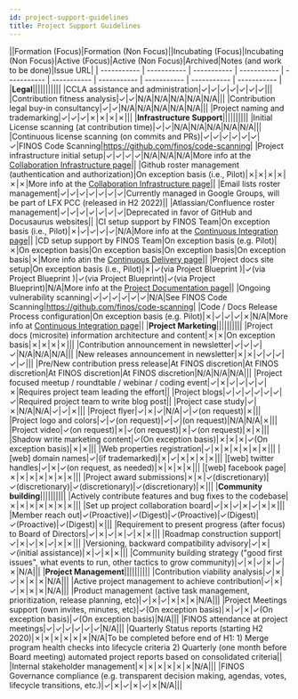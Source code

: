 ```yaml
---
id: project-support-guidelines
title: Project Support Guidelines
---
```


||Formation (Focus)|Formation (Non Focus)||Incubating (Focus)|Incubating (Non Focus)|Active (Focus)|Active (Non Focus)|Archived|Notes (and work to be done)|Issue URL|
| ----------- | ----------- | ----------- | ----------- | ----------- | ----------- | ----------- | ----------- | ----------- | ----------- |
|**Legal**|||||||||||
|CCLA assistance and administration|✓|✓|✓|✓|✓|✓|✓|||
|Contribution fitness analysis|✓|✓|N/A|N/A|N/A|N/A|N/A|||
|Contribution legal buy-in consultancy|✓|✓|N/A|N/A|N/A|N/A|N/A|||
|Project naming and trademarking|✓|✓|✓|✗|✗|✗|✗|||
|**Infrastructure Support**||||||||||
|Initial License scanning (at contribution time)|✓|✓|N/A|N/A|N/A|N/A|N/A|||
|Continuous license scanning (on commits and PRs)|✓|✓|✓|✓|✓|✓|✓|FINOS Code Scanning|https://github.com/finos/code-scanning|
|Project infrastructure initial setup|✓|✓|✓|✓|N/A|N/A|N/A|More info at the [Collaboration Infrastructure page](/docs/collaboration-infrastructure)||
|Github roster management (authentication and authorization)|On exception basis (i.e., Pilot)|✗|✗|✗|✗|✗|✗|More info at the [Collaboration Infrastructure page](/docs/collaboration-infrastructure)||
|Email lists roster management|✓|✓|✓|✓|✓|✓|✓|Currently managed in Google Groups, will be part of LFX PCC (released in H2 2022)||
|Atlassian/Confluence roster management|✓|✓|✓|✓|✓|✓|✓|Deprecated in favor of GitHub and Docusaurus websites||
|CI setup support by FINOS Team|On exception basis (i.e., Pilot)|✗|✓|✓|✓|✓|N/A|More info at the [Continuous Integration page](/docs/development-infrastructure/continuous-integration/intro)||
|CD setup support by FINOS Team|On exception basis (e.g. Pilot)|✗|On exception basis|On exception basis|On exception basis|On exception basis|✗|More info atin the [Continuous Delivery page](/docs/development-infrastructure/continuous-delivery)||
|Project docs site setup|On exception basis (i.e., Pilot)|✗|✓(via Project Blueprint )|✓(via Project Blueprint )|✓(via Project Blueprint)|✓(via Project Blueprint)|N/A|More info at the [Project Documentation page](/docs/development-infrastructure/project-documentation)||
|Ongoing vulnerability scanning|✓|✓|✓|✓|✓|✓|N/A|See FINOS Code Scanning|https://github.com/finos/code-scanning|
|Code / Docs Release Process configuration|On exception basis (e.g. Pilot)|✗|✓|✓|✓|✗|N/A|More info at [Continuous Integration page](/docs/development-infrastructure/continuous-integration/intro)||
|**Project Marketing**||||||||||
|Project docs (microsite) information architecture and content|✗|✗|On exception basis|✗|✗|✗|✗|||
|Contribution announcement in newsletter|✓|✓|✓|✓|N/A|N/A|N/A|||
|New releases announcement in newsletter|✗|✗|✓|✓|✓|✓|✓|||
|Pre/New contribution press release|At FINOS discretion|At FINOS discretion|At FINOS discretion|At FINOS discretion|N/A|N/A|N/A|||
|Project focused meetup / roundtable / webinar / coding event|✓|✗|✓|✓|✓|✓|✗|Requires project team leading the effort||
|Project blogs|✓|✓|✓|✓|✓|✓|✓|Required project team to write blog post||
|Project case study|✓|✗|N/A|N/A|✓|✓|✗|||
|Project flyer|✓|✗|✓|N/A|✓|✓(on request)|✗|||
|Project logo and colors|✓|✓(on request)|✓|✓|(on request)|N/A|N/A|✗|||
|Project video|✓(on request)|✗|✓(on request)|✗|✓(on request)|✗|✗|||
|Shadow write marketing content|✓(On exception basis)|✗|✗|✗|✓(On exception basis)|✗|✗|||
|Web properties registration|✓|✗|✗|✗|✗|✗|✗|||
|[web] domain names|✓|(if trademarked)|✗|✓|✗|✗|✗|✗|||
|[web] twitter handles|✓|✗|✓(on request, as needed)|✗|✗|✗|✗|||
|[web] facebook page|✗|✗|✗|✗|✗|✗|✗|||
|Project award submissions|✗|✗|✓(discretionary)|✓(discretionary)|✓(discretionary)|✓(discretionary)|✗|||
|**Community building**||||||||||
|Actively contribute features and bug fixes to the codebase|✗|✗|✗|✗|✗|✗|✗|||
|Set up project collaboration board|✓|✗|✓|✗|✓|✗|✗|||
|Member reach out|✓(Proactive)|✓(Digest)|✓(Proactive)|✓(Digest)|✓(Proactive)|✓(Digest)|✗|||
|Requirement to present progress (after focus) to Board of Directors|✓|✗|✓|✗|✓|✗|✗|||
|Roadmap construction support|✓|✗|✓|✗|✓|✗|✗|||
|Versioning, backward compatibility advisory|✓|✗|✓(initial assistance)|✗|✓|✗|✗|||
|Community building strategy ("good first issues", what events to run, other tactics to grow community)|✓|✗|✓|✗|✓|✗|N/A|||
|**Project Management**||||||||||
|Contribution viability analysis|✓|✗|✓|✗|✗|✗|N/A|||
|Active project management to achieve contribution|✓|✗|✓|✗|✗|✗|N/A|||
|Product management (active task management, prioritization, release planning, etc)|✓|✗|✓|✗|✗|✗|N/A|||
|Project Meetings support (own invites, minutes, etc)|✓(On exception basis)|✗|✓|✗|✓(On exception basis)|✓(On exception basis)|N/A|||
|FINOS attendance at project meetings|✓|✓|✓|✓|✓|✓|N/A|||
|Quarterly Status reports (starting H2 2020)|✗|✗|✗|✗|✗|✗|N/A|To be completed before end of H1: 1) Merge program health checks into lifecycle criteria 2) Quarterly (one month before Board meeting) automated project reports based on consolidated criteria||
|Internal stakeholder management|✗|✗|✗|✗|✗|✗|N/A|||
|FINOS Governance compliance (e.g. transparent decision making, agendas, votes, lifecycle transitions, etc.)|✓|✗|✓|✗|✓|✗|N/A|||